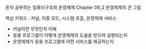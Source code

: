 혼자 공부하는 컴퓨터구조와 운영체제
Chapter 09_2 운영체제의 큰 그림

핵심 키워드 : 커널, 이중 모드, 시스템 호출, 운영체제 서비스

- 커널이란 무엇인지 이해
- 응용 프로그램이 어떻게 운영체제의 도움을 받으며 실행되는지
- 운영체제가 응용 프로그램에 어떤 서비스를 제공하는지
